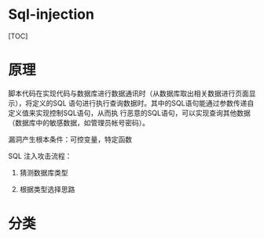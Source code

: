 # Sql-injection

[TOC]

# 原理

脚本代码在实现代码与数据库进行数据通讯时（从数据库取出相关数据进行页面显示），将定义的SQL 语句进行执行查询数据时。其中的SQL语句能通过参数传递自定义值来实现控制SQL语句，从而执 行恶意的SQL语句，可以实现查询其他数据（数据库中的敏感数据，如管理员帐号密码）。

漏洞产生根本条件：可控变量，特定函数

SQL 注入攻击流程：  

1. 猜测数据库类型  

2. 根据类型选择思路

# 分类



